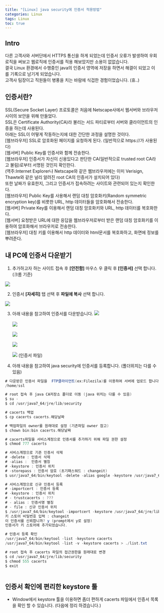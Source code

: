 ```yaml
---
title: "[Linux] java security에 인증서 적용방법"
categories: Linux
tags: Linux
toc: true
---
```


## Intro
다른 고객사와 서버단에서 HTTPS 통신을 하게 되었는데 인증서 오류가 발생하여 우회 로직을 써보고 웹로직에 인증서를 적용 해보았지만 소용이 없없습니다. <br> 
결국 Linux 환경에서 수행중인 java의 인증서 영역에 저장을 하면서 해결이 되었고 이를 기록으로 남기게 되었습니다. <br>
고객사 팀장이고 직원들이 병풍을 치는 바람에 식겁한 경험이었습니다.   (휴..) 

## 인증서란?
SSL(Secure Socket Layer) 프로토콜은 처음에 Netscape사에서 웹서버와 브라우저 사이의 보안을 위해 만들었다. <br> 
SSL은 Certificate Authority(CA)라 불리는 서드 파티로부터 서버와 클라이언트의 인증을 하는데 사용된다.  <br>
아래는 SSL이 어떻게 작동하는지에 대한 간단한 과정을 설명한 것이다. <br>
[웹브라우저] SSL로 암호화된 페이지를 요청하게 된다. (일반적으로 https://가 사용된다) <br>
[웹서버] Public Key를 인증서와 함께 전송한다. <br>
[웹브라우저] 인증서가 자신이 신용있다고 판단한 CA(일반적으로 trusted root CA라고 불림)로부터 서명된 것인지 확인한다. <br> 
(역주:Internet Explorer나 Netscape와 같은 웹브라우저에는 이미 Verisign, Thawte와 같은 널리 알려진 root CA의 인증서가 설치되어 있다) <br> 
또한 날짜가 유효한지, 그리고 인증서가 접속하려는 사이트와 관련되어 있는지 확인한다. <br>
[웹브라우저] Public Key를 사용해서 랜덤 대칭 암호화키(Random symmetric encryption key)를 비릇한 URL, http 데이터들을 암호화해서 전송한다. <br>
[웹서버] Private Key를 이용해서 랜덤 대칭 암호화키와 URL, http 데이터를 복호화한다. <br>
[웹서버] 요청받은 URL에 대한 응답을 웹브라우저로부터 받은 랜덤 대칭 암호화키를 이용하여 암호화해서 브라우저로 전송한다. <br>
[웹브라우저] 대칭 키를 이용해서 http 데이터와 html문서를 복호화하고, 화면에 정보를 뿌려준다. <br>

## 내 PC에 인증서 다운받기
1. 추가하고자 하는 사이트 접속 후 **[안전함]** 마우스 우 클릭 후 **[인증서]** 선택 합니다. (크롬 기준) <br>
<img src="/assets/images/linux/linux-1.png">

2. 인증서 **[자세히]** 탭 선택 후 **파일에 복사** 선택 합니다.
<img src="/assets/images/linux/linux-2.png">

3. 아래 내용을 참고하여 인증서를 다운받습니다.
<img src="/assets/images/linux/linux-3.png"> <br><br>
<img src="/assets/images/linux/linux-4.png"> <br><br>
<img src="/assets/images/linux/linux-5.png"> <br><br>
<img src="/assets/images/linux/linux-6.png"> <br><br>
<img src="/assets/images/linux/linux-7.png"> (인증서 파일)

4. 아래 내용을 참고하여 java security에 인증서를 등록합니다. (폴더위치는 다를 수 있음)

```java
# 다운받은 인증서 파일을  FTP클라이언트(ex:Filezila)를 이용하여 서버에 업로드 합니다. (폴더위치는 자유럽게)
/home/ssl

# root 접속 후 java CA저장소 폴더로 이동 (java 위치는 다를 수 있음)
$ su -
$ cd /usr/java7_64/jre/lib/security

# cacerts 백업
$ cp cacerts cacerts.해당날짜

# 백업파일의 owner를 원래대로 설정 (기존파일 owner 참고)
$ chown bin:bin cacerts.해당날짜

# cacerts파일을 서비스계정으로 인증서를 추가하기 위해 파일 권한 설정
$ chmod 777 cacerts

# 서비스계정으로 기존 인증서 삭제 
# -delete : 인증서 삭제
# -alias :  인증서 별칭
# -keystore : 인증서 위치
# -storepass : 인증서 암호 (초기패스워드 : changeit)
$ usr/java7_64/bin/keytool -delete -alias google -keystore /usr/java7_64/jre/lib/security/cacerts -storepass changeit

# 서비스계정으로 신규 인증서 등록
# -importcert : 인증서 등록
# -keystore : 인증서 위치
# - trustcacerts : ???
# - alias : 인증서명 별칭
# - file : 신규 인증서 위치
$ /usr/java7_64/bin/keytool -importcert -keystore /usr/java7_64/jre/lib/security/cacerts -trustcacerts -alias xurrency -file "/home/ssl/google.cer"
키 스토어 비밀번호 입력 : changeit
이 인증서를 신뢰합니까? y (prompt에서 y로 설정)
인증서가 키 스토어에 추가되었습니다.

# 인증서 등록 확인
/usr/java7_64/bin/keytool -list -keystore cacerts
/usr/java7_64/bin/keytool -list -v -keystore cacerts > ./list.txt

# root 접속 후 cacerts 파일의 접근권한을 원래대로 변경
$ cd /usr/java7_64/jre/lib/security
$ chmod 555 cacerts
$ exit



```

## 인증서 확인에 편리한 keystore 툴 
-  Window에서 keystore 툴을 이용하면 좀더 편하게 cacerts 파일에서 인증서 목록을 확인 할 수 있습니다. (다음에 정리 하겠습니다.)


	
 

